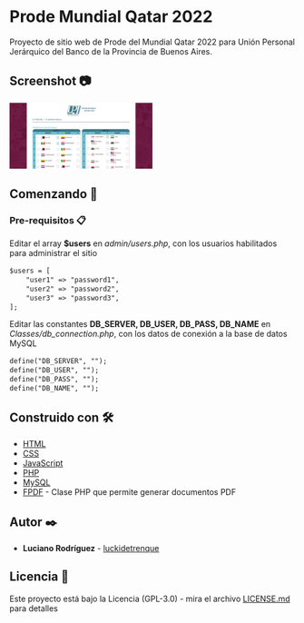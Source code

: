 # Prode Mundial Qatar 2022

Proyecto de sitio web de Prode del Mundial Qatar 2022 para Unión Personal Jerárquico del Banco de la Provincia de Buenos Aires.


## Screenshot 📷

<img src="assets/images/screenshot.jpg" alt="Prode del Mundial Qatar 2022" title="Prode del Mundial Qatar 2022" width="50%" height="50%">


## Comenzando 🚀

### Pre-requisitos 📋

Editar el array **$users** en *admin/users.php*, con los usuarios habilitados para administrar el sitio


```
$users = [
    "user1" => "password1",
    "user2" => "password2",
    "user3" => "password3",
];
```

Editar las constantes **DB_SERVER, DB_USER, DB_PASS, DB_NAME** en *Classes/db_connection.php*, con los datos de conexión a la base de datos MySQL

```
define("DB_SERVER", "");
define("DB_USER", "");
define("DB_PASS", "");
define("DB_NAME", "");
```


## Construido con 🛠️

* [HTML](https://developer.mozilla.org/es/docs/Web/HTML)
* [CSS](https://developer.mozilla.org/es/docs/Web/CSS)
* [JavaScript](https://developer.mozilla.org/es/docs/Learn/JavaScript)
* [PHP](https://www.php.net/)
* [MySQL](https://www.mysql.com/)
* [FPDF](http://www.fpdf.org/) - Clase PHP que permite generar documentos PDF


## Autor ✒️

* **Luciano Rodríguez** - [luckidetrenque](https://github.com/luckidetrenque)

## Licencia 📄

Este proyecto está bajo la Licencia (GPL-3.0) - mira el archivo [LICENSE.md](LICENSE.md) para detalles
